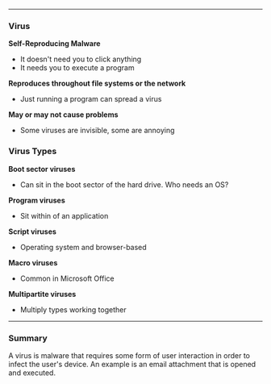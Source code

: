 - - -
### Virus
**Self-Reproducing Malware**
- It doesn't need you to click anything
- It needs you to execute a program

**Reproduces throughout file systems or the network**
- Just running a program can spread a virus

**May or may not cause problems**
- Some viruses are invisible, some are annoying

### Virus Types
**Boot sector viruses**
- Can sit in the boot sector of the hard drive. Who needs an OS?

**Program viruses**
- Sit within of an application

**Script viruses**
- Operating system and browser-based

**Macro viruses**
- Common in Microsoft Office

**Multipartite viruses**
- Multiply types working together

- - -
### Summary
A virus is malware that requires some form of user interaction in order to infect the user's device. An example is an email attachment that is opened and executed.